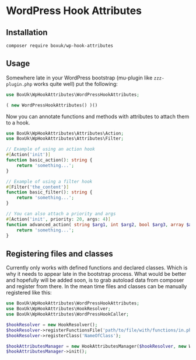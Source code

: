 # WordPress Hook Attributes

## Installation

`composer require boxuk/wp-hook-attributes`

## Usage

Somewhere late in your WordPress bootstrap (mu-plugin like `zzz-plugin.php` works quite well) put the following:

```php
use BoxUk\WpHookAttributes\WordPressHookAttributes;

( new WordPressHookAttributes() )()
```

Now you can annotate functions and methods with attributes to attach them to a hook.

```php
use BoxUk\WpHookAttributes\Attributes\Action;
use BoxUk\WpHookAttributes\Attributes\Filter;

// Example of using an action hook
#[Action('init')]
function basic_action(): string {
    return 'something...';
}

// Example of using a filter hook
#[Filter('the_content')]
function basic_filter(): string {
    return 'something...';
}

// You can also attach a priority and args
#[Action('init', priority: 20, args: 4)]
function advanced_action( string $arg1, int $arg2, bool $arg3, array $arg4 ): string
    return 'something...';
}
```

## Registering files and classes

Currently only works with defined functions and declared classes. Which is why it needs to appear late in the bootstrap process. What would be better and hopefully will be added soon, is to grab autoload data from composer and register from there. In the mean time files and classes can be manually registered like this:

```php
use BoxUk\WpHookAttributes\WordPressHookAttributes;
use BoxUk\WpHookAttributes\HookResolver;
use BoxUk\WpHookAttributes\WordPressHookCaller;

$hookResolver = new HookResolver();
$hookResolver->registerFunctionsFile('path/to/file/with/functions/in.php');
$hookResolver->registerClass('NameOfClass');

$hookAttributesManager = new HookAttributesManager($hookResolver, new WordPressHookCaller());
$hookAttributesManager->init();
```
